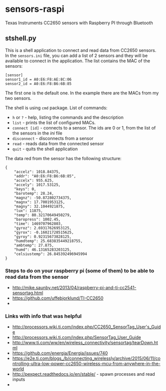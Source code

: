 # sensors-raspi
Texas Instruments CC2650 sensors with Raspberry PI through Bluetooth

## stshell.py
This is a shell application to connect and read data from CC2650 sensors.
In the `sensors.ini` file, you can add a list of 2 sensors and they will be available to connect in the application. The list contains the MAC of the sensors:
```
[sensor]
sensor1_id = A0:E6:F8:AE:8C:06
sensor2_id = A0:E6:F8:B6:6B:85
```
The first one is the default one. In the example there are the MACs from my two sensors.

The shell is using `cmd` package.
List of commands:
- `h` or `?` - help, listing the commands and the description
- `list` - prints the list of configured MACs.
- `connect [id]` - connects to a sensor. The ids are 0 or 1, from the list of the sensors in the _ini_ file
- `disconnect` - disconnects from a sensor
- `read` - reads data from the connected sensor
- `quit` - quits the shell application

The data red from the sensor has the following structure:
```
{
	"accelz": 1018.84375, 
	"addr": "A0:E6:F8:B6:6B:85", 
	"accelx": 955.625, 
	"accely": 1017.53125, 
	"keys": 0, 
	"barotemp": 28.24, 
	"magnz": -50.872802734375, 
	"magnx": 17.7001953125, 
	"magny": 32.1044921875, 
	"lux": 11875, 
	"temp": 80.32170649450279, 
	"baropress": 1002.45, 
	"time": 1469707962803, 
	"gyroz": 2.69317626953125, 
	"gyrox": -0.16021728515625, 
	"gyroy": 0.92315673828125, 
	"humdtemp": 25.683835449218755, 
	"ambtemp": 27.875, 
	"humd": 46.13165283203125, 
	"celsiustemp": 26.845392496945994
}
```

### Steps to do on your raspberry pi (some of them) to be able to read data from the sensor
- http://mike.saunby.net/2013/04/raspberry-pi-and-ti-cc2541-sensortag.html
- https://github.com/uffebjorklund/TI-CC2650
- 

### Links with info that was helpful
- http://processors.wiki.ti.com/index.php/CC2650_SensorTag_User's_Guide
- http://processors.wiki.ti.com/index.php/SensorTag_User_Guide
- http://www.ti.com/ww/en/wireless_connectivity/sensortag/tearDown.html
- https://github.com/energia/Energia/issues/740
- https://e2e.ti.com/blogs_/b/connecting_wirelessly/archive/2015/06/11/controlling-ultra-low-power-cc2650-wireless-mcu-from-anywhere-in-the-world
- http://pexpect.readthedocs.io/en/stable/ - spawn processes and read inputs
- 

